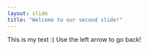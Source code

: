 ```yaml
---
layout: slide
title: "Welcome to our second slide!"
---
```

This is my text :) 
Use the left arrow to go back!
